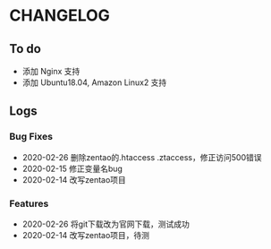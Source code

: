 # CHANGELOG

## To do

* 添加 Nginx 支持
* 添加 Ubuntu18.04, Amazon Linux2 支持

## Logs

### Bug Fixes

* 2020-02-26  删除zentao的.htaccess .ztaccess，修正访问500错误
* 2020-02-15  修正变量名bug
* 2020-02-14  改写zentao项目

### Features

* 2020-02-26  将git下载改为官网下载，测试成功
* 2020-02-14  改写zentao项目，待测